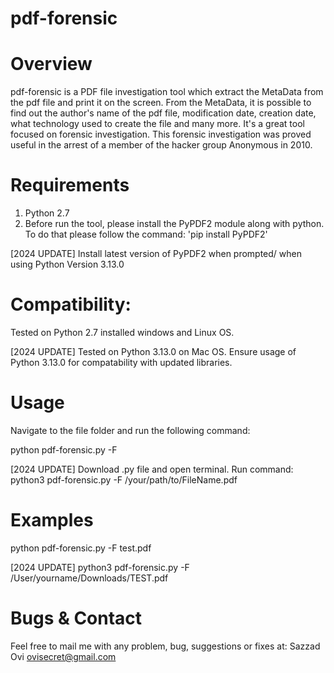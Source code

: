 # pdf-forensic

Overview
=========
pdf-forensic is a PDF file investigation tool which extract the MetaData from the pdf file and print it on the screen. From the MetaData, it is possible to find out the author's name of the pdf file, modification date, creation date, what technology used to create the file and many more. It's a great tool focused on forensic investigation. This forensic investigation was proved useful in the arrest of a member of the hacker group Anonymous in 2010.

Requirements
============
1. Python 2.7
2. Before run the tool, please install the PyPDF2 module along with python. To do that please follow the command:
'pip install PyPDF2'

[2024 UPDATE] Install latest version of PyPDF2 when prompted/ when using Python Version 3.13.0

Compatibility:
============
Tested on Python 2.7 installed windows and Linux OS.

[2024 UPDATE] Tested on Python 3.13.0 on Mac OS. Ensure usage of Python 3.13.0 for compatability with updated libraries.

Usage
=====
Navigate to the file folder and run the following command:

python pdf-forensic.py -F <File Name>

[2024 UPDATE] Download .py file and open terminal. Run command: 
python3 pdf-forensic.py -F /your/path/to/FileName.pdf

Examples
========
python pdf-forensic.py -F test.pdf

[2024 UPDATE] python3 pdf-forensic.py -F /User/yourname/Downloads/TEST.pdf

Bugs & Contact
==============
Feel free to mail me with any problem, bug, suggestions or fixes at:
Sazzad Ovi <ovisecret@gmail.com>
